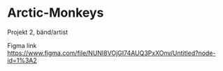# Arctic-Monkeys
Projekt 2, bänd/artist

Figma link
https://www.figma.com/file/NUNI8VOjGI74AUQ3PxXOnv/Untitled?node-id=1%3A2

